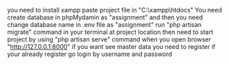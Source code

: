  you need to install xampp 
 paste project file in "C:\xampp\htdocs"
 You need create database in phpMydamin as "assignment"
 and then you need change database name in .env file as "assignment"
 run "php artisan migrate" command in your terminal at project location
 then need to start project by using "php artisan serve" command
 when you open browser "http://127.0.0.1:8000"
 if you want see master data you need to register 
 if your already register go login by username and password